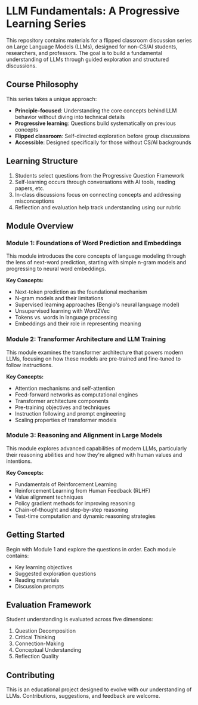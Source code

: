 # LLM Fundamentals: A Progressive Learning Series

This repository contains materials for a flipped classroom discussion series on Large Language Models (LLMs), designed for non-CS/AI students, researchers, and professors. The goal is to build a fundamental understanding of LLMs through guided exploration and structured discussions.

## Course Philosophy

This series takes a unique approach:
- **Principle-focused**: Understanding the core concepts behind LLM behavior without diving into technical details
- **Progressive learning**: Questions build systematically on previous concepts
- **Flipped classroom**: Self-directed exploration before group discussions
- **Accessible**: Designed specifically for those without CS/AI backgrounds

## Learning Structure

1. Students select questions from the Progressive Question Framework
2. Self-learning occurs through conversations with AI tools, reading papers, etc.
3. In-class discussions focus on connecting concepts and addressing misconceptions
4. Reflection and evaluation help track understanding using our rubric

## Module Overview

### Module 1: Foundations of Word Prediction and Embeddings
This module introduces the core concepts of language modeling through the lens of next-word prediction, starting with simple n-gram models and progressing to neural word embeddings.

**Key Concepts:**
- Next-token prediction as the foundational mechanism
- N-gram models and their limitations
- Supervised learning approaches (Bengio's neural language model)
- Unsupervised learning with Word2Vec
- Tokens vs. words in language processing
- Embeddings and their role in representing meaning

### Module 2: Transformer Architecture and LLM Training
This module examines the transformer architecture that powers modern LLMs, focusing on how these models are pre-trained and fine-tuned to follow instructions.

**Key Concepts:**
- Attention mechanisms and self-attention
- Feed-forward networks as computational engines
- Transformer architecture components
- Pre-training objectives and techniques
- Instruction following and prompt engineering
- Scaling properties of transformer models

### Module 3: Reasoning and Alignment in Large Models
This module explores advanced capabilities of modern LLMs, particularly their reasoning abilities and how they're aligned with human values and intentions.

**Key Concepts:**
- Fundamentals of Reinforcement Learning
- Reinforcement Learning from Human Feedback (RLHF)
- Value alignment techniques
- Policy gradient methods for improving reasoning
- Chain-of-thought and step-by-step reasoning
- Test-time computation and dynamic reasoning strategies

## Getting Started

Begin with Module 1 and explore the questions in order. Each module contains:
- Key learning objectives
- Suggested exploration questions
- Reading materials
- Discussion prompts

## Evaluation Framework

Student understanding is evaluated across five dimensions:
1. Question Decomposition
2. Critical Thinking
3. Connection-Making
4. Conceptual Understanding
5. Reflection Quality

## Contributing

This is an educational project designed to evolve with our understanding of LLMs. Contributions, suggestions, and feedback are welcome.
